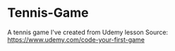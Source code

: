 # Tennis-Game
A tennis game I've created from Udemy lesson Source: https://www.udemy.com/code-your-first-game
